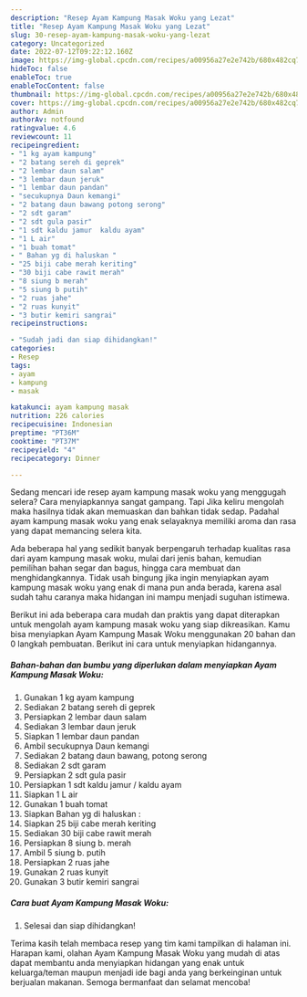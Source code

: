 ```yaml
---
description: "Resep Ayam Kampung Masak Woku yang Lezat"
title: "Resep Ayam Kampung Masak Woku yang Lezat"
slug: 30-resep-ayam-kampung-masak-woku-yang-lezat
category: Uncategorized
date: 2022-07-12T09:22:12.160Z
image: https://img-global.cpcdn.com/recipes/a00956a27e2e742b/680x482cq70/ayam-kampung-masak-woku-foto-resep-utama.jpg
hideToc: false
enableToc: true
enableTocContent: false
thumbnail: https://img-global.cpcdn.com/recipes/a00956a27e2e742b/680x482cq70/ayam-kampung-masak-woku-foto-resep-utama.jpg
cover: https://img-global.cpcdn.com/recipes/a00956a27e2e742b/680x482cq70/ayam-kampung-masak-woku-foto-resep-utama.jpg
author: Admin
authorAv: notfound
ratingvalue: 4.6
reviewcount: 11
recipeingredient:
- "1 kg ayam kampung"
- "2 batang sereh di geprek"
- "2 lembar daun salam"
- "3 lembar daun jeruk"
- "1 lembar daun pandan"
- "secukupnya Daun kemangi"
- "2 batang daun bawang potong serong"
- "2 sdt garam"
- "2 sdt gula pasir"
- "1 sdt kaldu jamur  kaldu ayam"
- "1 L air"
- "1 buah tomat"
- " Bahan yg di haluskan "
- "25 biji cabe merah keriting"
- "30 biji cabe rawit merah"
- "8 siung b merah"
- "5 siung b putih"
- "2 ruas jahe"
- "2 ruas kunyit"
- "3 butir kemiri sangrai"
recipeinstructions:

- "Sudah jadi dan siap dihidangkan!"
categories:
- Resep
tags:
- ayam
- kampung
- masak

katakunci: ayam kampung masak 
nutrition: 226 calories
recipecuisine: Indonesian
preptime: "PT36M"
cooktime: "PT37M"
recipeyield: "4"
recipecategory: Dinner

---
```



Sedang mencari ide resep ayam kampung masak woku yang menggugah selera? Cara menyiapkannya sangat gampang. Tapi Jika keliru mengolah maka hasilnya tidak akan memuaskan dan bahkan tidak sedap. Padahal ayam kampung masak woku yang enak selayaknya memiliki aroma dan rasa yang dapat memancing selera kita.


Ada beberapa hal yang sedikit banyak berpengaruh terhadap kualitas rasa dari ayam kampung masak woku, mulai dari jenis bahan, kemudian pemilihan bahan segar dan bagus, hingga cara membuat dan menghidangkannya. Tidak usah bingung jika ingin menyiapkan ayam kampung masak woku yang enak di mana pun anda berada, karena asal sudah tahu caranya maka hidangan ini mampu menjadi suguhan istimewa.




Berikut ini ada beberapa cara mudah dan praktis yang dapat diterapkan untuk mengolah ayam kampung masak woku yang siap dikreasikan. Kamu bisa menyiapkan Ayam Kampung Masak Woku menggunakan 20 bahan dan 0 langkah pembuatan. Berikut ini cara untuk menyiapkan hidangannya.

<!--inarticleads1-->

##### Bahan-bahan dan bumbu yang diperlukan dalam menyiapkan Ayam Kampung Masak Woku:

1. Gunakan 1 kg ayam kampung
1. Sediakan 2 batang sereh di geprek
1. Persiapkan 2 lembar daun salam
1. Sediakan 3 lembar daun jeruk
1. Siapkan 1 lembar daun pandan
1. Ambil secukupnya Daun kemangi
1. Sediakan 2 batang daun bawang, potong serong
1. Sediakan 2 sdt garam
1. Persiapkan 2 sdt gula pasir
1. Persiapkan 1 sdt kaldu jamur / kaldu ayam
1. Siapkan 1 L air
1. Gunakan 1 buah tomat
1. Siapkan  Bahan yg di haluskan :
1. Siapkan 25 biji cabe merah keriting
1. Sediakan 30 biji cabe rawit merah
1. Persiapkan 8 siung b. merah
1. Ambil 5 siung b. putih
1. Persiapkan 2 ruas jahe
1. Gunakan 2 ruas kunyit
1. Gunakan 3 butir kemiri sangrai




<!--inarticleads2-->

##### Cara buat Ayam Kampung Masak Woku:


1. Selesai dan siap dihidangkan!



Terima kasih telah membaca resep yang tim kami tampilkan di halaman ini. Harapan kami, olahan Ayam Kampung Masak Woku yang mudah di atas dapat membantu anda menyiapkan hidangan yang enak untuk keluarga/teman maupun menjadi ide bagi anda yang berkeinginan untuk berjualan makanan. Semoga bermanfaat dan selamat mencoba!
